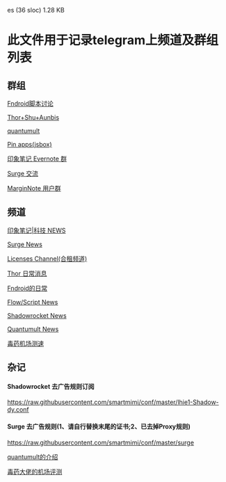 es (36 sloc) 1.28 KB 

# 此文件用于记录telegram上频道及群组列表

## 群组

[Fndroid脚本讨论](https://t.me/Rules_lhie1)

[Thor+Shu+Aunbis](https://t.me/thorshu)

[quantumult](https://t.me/quantumultapp)

[Pin apps(jsbox)](https://t.me/PinTG)

[印象笔记 Evernote 群](https://t.me/YinxiangBiji)

[Surge 交流](https://t.me/loveapps)

[MarginNote 用户群](https://t.me/joinchat/Ag98F0ZLDrJZOSBWXAEiow)

## 频道

[印象笔记|科技 NEWS](https://t.me/YinxiangBiji_News)

[Surge News](https://t.me/surgenews)

[Licenses Channel(合租频道)](https://t.me/Licensess)

[Thor 日常消息](https://t.me/thornotice)

[Fndroid的日常](https://t.me/Fndroids)

[Flow/Script News](https://t.me/Flow_Script)

[Shadowrocket News](https://t.me/ShadowrocketNews)

[Quantumult News](https://t.me/quantumultappnews)

[毒药机场测速](https://t.me/DuyaoSS)



## 杂记


#### Shadowrocket 去广告规则订阅
https://raw.githubusercontent.com/smartmimi/conf/master/lhie1-Shadow-dy.conf
#### Surge 去广告规则(1、请自行替换末尾的证书;2、已去掉Proxy规则)
https://raw.githubusercontent.com/smartmimi/conf/master/surge

[quantumult的介绍](https://github.com/JasonLee-Go/Quantumult/wiki/Quantumult-Unofficial-Manual)

[毒药大佬的机场评测](https://www.evernote.com/shard/s609/client/snv?noteGuid=087d120a-d07f-4b13-95d4-95af5d573db5&noteKey=43c350e6c55ac4c3&sn=https%3A%2F%2Fwww.evernote.com%2Fshard%2Fs609%2Fsh%2F087d120a-d07f-4b13-95d4-95af5d573db5%2F43c350e6c55ac4c3&title=%25E6%25B5%2585%25E8%25B0%2588%25E9%2583%25A8%25E5%2588%2586%25E6%259C%25BA%25E5%259C%25BA%25EF%25BC%2588SS%252FSSR%25E6%258F%2590%25E4%25BE%259B%25E5%2595%2586%25EF%25BC%2589%25E7%259A%2584%25E4%25BD%25BF%25E7%2594%25A8%25E6%2584%259F%25E5%258F%2597--%25E6%258C%2581%25E7%25BB%25AD%25E6%259B%25B4%25E6%2596%25B0%25E4%25B8%25AD#)
